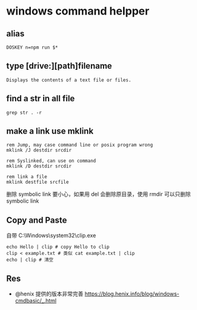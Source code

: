 # windows command helpper

## alias
```
DOSKEY n=npm run $*
```

## type [drive:][path]filename
```
Displays the contents of a text file or files.
```

## find a str in all file
```
grep str . -r
```

## make a link use mklink
```
rem Jump, may case command line or posix program wrong
mklink /J destdir srcdir

rem Syslinked, can use on command
mklink /D destdir srcdir

rem link a file
mklink destfile srcfile
```
删除 symbolic link  要小心，如果用 del 会删除原目录，使用 rmdir 可以只删除 symbolic link

## Copy and Paste
自带 C:\Windows\system32\clip.exe
```
echo Hello | clip # copy Hello to clip
clip < example.txt # 类似 cat example.txt | clip
echo | clip # 清空
```


## Res
- @henix 提供的版本非常完善 https://blog.henix.info/blog/windows-cmdbasic/_.html
